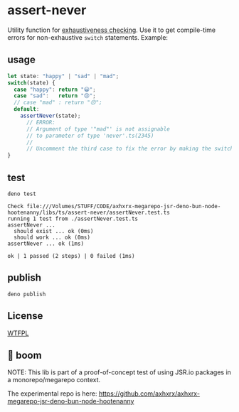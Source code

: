 # assert-never

Utility function for [exhaustiveness checking](http://www.typescriptlang.org/docs/handbook/advanced-types.html#exhaustiveness-checkin). Use it to get compile-time errors for non-exhaustive `switch` statements. Example:

## usage

 ```ts
 let state: "happy" | "sad" | "mad";
 switch(state) {
   case "happy": return "😀";
   case "sad":   return "😢";
   // case "mad" : return "😠";
   default:
     assertNever(state);
       // ERROR:
       // Argument of type '"mad"' is not assignable
       // to parameter of type 'never'.ts(2345)
       //
       // Uncomment the third case to fix the error by making the switch exhaustive.
 }
 ```

## test

```text
deno test

Check file:///Volumes/STUFF/CODE/axhxrx-megarepo-jsr-deno-bun-node-hootenanny/libs/ts/assert-never/assertNever.test.ts
running 1 test from ./assertNever.test.ts
assertNever ...
  should exist ... ok (0ms)
  should work ... ok (0ms)
assertNever ... ok (1ms)

ok | 1 passed (2 steps) | 0 failed (1ms)
```

## publish

```text
deno publish
```

## License

[WTFPL](http://www.wtfpl.net/txt/copying/)

## 🧨 boom

NOTE: This lib is part of a proof-of-concept test of using JSR.io packages in a monorepo/megarepo context.

The experimental repo is here: <https://github.com/axhxrx/axhxrx-megarepo-jsr-deno-bun-node-hootenanny>
